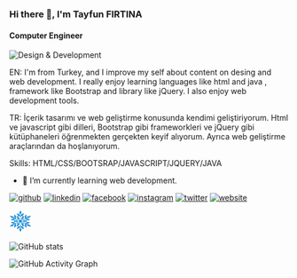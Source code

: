 ### Hi there 👋, I'm Tayfun FIRTINA
#### Computer Engineer
![Design & Development](https://media0.giphy.com/media/fuJPZBIIqzbt1kAYVc/giphy.gif?cid=ecf05e47jysa1pujici0nrw1y2r52bozcz2daxuxevwgd0n9&rid=giphy.gif&ct=g)

EN: 
I'm from Turkey, and I improve my self about content on desing and web development. I really enjoy learning languages like html and java , framework like Bootstrap and library like jQuery. 
I also enjoy web development tools.

TR:
İçerik tasarımı ve web geliştirme konusunda kendimi geliştiriyorum. Html ve javascript gibi dilleri, Bootstrap gibi frameworkleri ve jQuery gibi kütüphaneleri öğrenmekten gerçekten keyif alıyorum.
Ayrıca web geliştirme araçlarından da hoşlanıyorum.

Skills: HTML/CSS/BOOTSRAP/JAVASCRIPT/JQUERY/JAVA

- 🌱 I’m currently learning web development. 


[<img src='https://cdn.jsdelivr.net/npm/simple-icons@3.0.1/icons/github.svg' alt='github' height='40'>](https://github.com/TayfunF)  [<img src='https://cdn.jsdelivr.net/npm/simple-icons@3.0.1/icons/linkedin.svg' alt='linkedin' height='40'>](https://www.linkedin.com/in/tayfun-firtina/)  [<img src='https://cdn.jsdelivr.net/npm/simple-icons@3.0.1/icons/facebook.svg' alt='facebook' height='40'>](https://www.facebook.com/https://www.facebook.com/tamamlayici/)  [<img src='https://cdn.jsdelivr.net/npm/simple-icons@3.0.1/icons/instagram.svg' alt='instagram' height='40'>](https://www.instagram.com/tayfunfirtina_/)  [<img src='https://cdn.jsdelivr.net/npm/simple-icons@3.0.1/icons/twitter.svg' alt='twitter' height='40'>](https://twitter.com/tayfunfirtina_)  [<img src='https://cdn.jsdelivr.net/npm/simple-icons@3.0.1/icons/icloud.svg' alt='website' height='40'>](http://tayfun.epizy.com)  

<a href='https://archiveprogram.github.com/'><img src='https://raw.githubusercontent.com/acervenky/animated-github-badges/master/assets/acbadge.gif' width='40' height='40'></a> 

![GitHub stats](https://github-readme-stats.vercel.app/api?username=TayfunF&show_icons=true)  

![GitHub Activity Graph](https://activity-graph.herokuapp.com/graph?username=TayfunF)  

